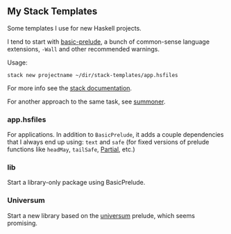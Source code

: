 ## My Stack Templates

Some templates I use for new Haskell projects.

I tend to start with [basic-prelude](https://www.stackage.org/lts/package/basic-prelude), a bunch of common-sense language extensions, `-Wall` and other recommended warnings.

Usage:
```
stack new projectname ~/dir/stack-templates/app.hsfiles
```

For more info see the [stack documentation](https://docs.haskellstack.org/en/stable/GUIDE/#stack-new).

For another approach to the same task, see [summoner](https://github.com/kowainik/summoner).

### app.hsfiles

For applications. In addition to `BasicPrelude`, it adds a couple dependencies that I always end up using: `text` and `safe` (for fixed versions of prelude functions like `headMay`, `tailSafe`, [Partial](https://www.stackage.org/haddock/lts-11.11/safe-0.3.17/Safe-Partial.html#t:Partial), etc.)

### lib

Start a library-only package using BasicPrelude.

### Universum

Start a new library based on the [universum](http://hackage.haskell.org/package/universum) prelude, which seems promising.
